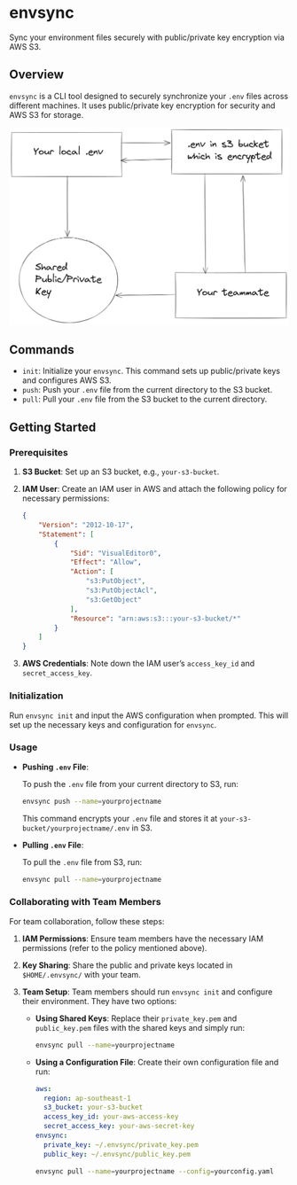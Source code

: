# envsync

Sync your environment files securely with public/private key encryption via AWS S3.

## Overview

`envsync` is a CLI tool designed to securely synchronize your `.env` files across different machines. It uses public/private key encryption for security and AWS S3 for storage.

![Diagram](diagram.png)

## Commands

- `init`: Initialize your `envsync`. This command sets up public/private keys and configures AWS S3.
- `push`: Push your `.env` file from the current directory to the S3 bucket.
- `pull`: Pull your `.env` file from the S3 bucket to the current directory.

## Getting Started

### Prerequisites

1. **S3 Bucket**: Set up an S3 bucket, e.g., `your-s3-bucket`.
2. **IAM User**: Create an IAM user in AWS and attach the following policy for necessary permissions:

   ```json
   {
       "Version": "2012-10-17",
       "Statement": [
           {
               "Sid": "VisualEditor0",
               "Effect": "Allow",
               "Action": [
                   "s3:PutObject",
                   "s3:PutObjectAcl",
                   "s3:GetObject"
               ],
               "Resource": "arn:aws:s3:::your-s3-bucket/*"
           }
       ]
   }
   ```

3. **AWS Credentials**: Note down the IAM user’s `access_key_id` and `secret_access_key`.

### Initialization

Run `envsync init` and input the AWS configuration when prompted. This will set up the necessary keys and configuration for `envsync`.

### Usage

- **Pushing `.env` File**:

  To push the `.env` file from your current directory to S3, run:

  ```sh
  envsync push --name=yourprojectname
  ```

  This command encrypts your `.env` file and stores it at `your-s3-bucket/yourprojectname/.env` in S3.

- **Pulling `.env` File**:

  To pull the `.env` file from S3, run:

  ```sh
  envsync pull --name=yourprojectname
  ```

### Collaborating with Team Members

For team collaboration, follow these steps:

1. **IAM Permissions**: Ensure team members have the necessary IAM permissions (refer to the policy mentioned above).
2. **Key Sharing**: Share the public and private keys located in `$HOME/.envsync/` with your team.
3. **Team Setup**: Team members should run `envsync init` and configure their environment. They have two options:

   - **Using Shared Keys**: Replace their `private_key.pem` and `public_key.pem` files with the shared keys and simply run:

     ```sh
     envsync pull --name=yourprojectname
     ```

   - **Using a Configuration File**: Create their own configuration file and run:

     ```yaml
     aws:
       region: ap-southeast-1
       s3_bucket: your-s3-bucket
       access_key_id: your-aws-access-key
       secret_access_key: your-aws-secret-key
     envsync:
       private_key: ~/.envsync/private_key.pem
       public_key: ~/.envsync/public_key.pem
     ```

     ```sh
     envsync pull --name=yourprojectname --config=yourconfig.yaml
     ```